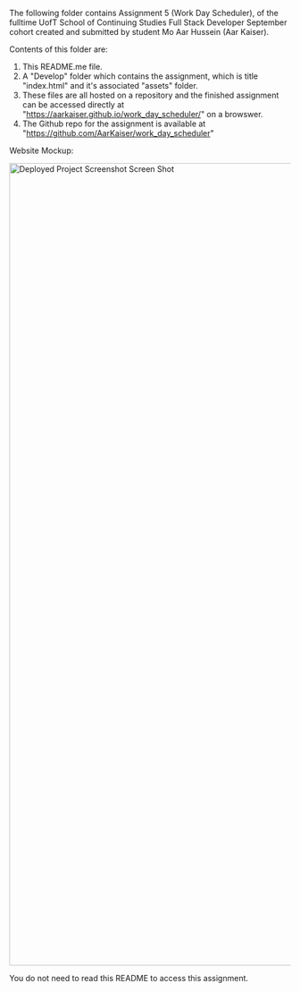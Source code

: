 The following folder contains Assignment 5 (Work Day Scheduler), of the fulltime UofT School of Continuing Studies Full Stack Developer September cohort created and submitted by student Mo Aar Hussein (Aar Kaiser).

Contents of this folder are:

1) This README.me file.
2) A "Develop" folder which contains the assignment, which is title "index.html" and it's associated "assets" folder.
4) These files are all hosted on a repository and the finished assignment can be accessed directly at "https://aarkaiser.github.io/work_day_scheduler/" on  a browswer.
5) The Github repo for the assignment is available at "https://github.com/AarKaiser/work_day_scheduler"

Website Mockup:

<img width="1434" alt="Deployed Project Screenshot Screen Shot" src="https://github.com/AarKaiser/work_day_scheduler/blob/main/Assets/images/screenshot.png">

You do not need to read this README to access this assignment.
